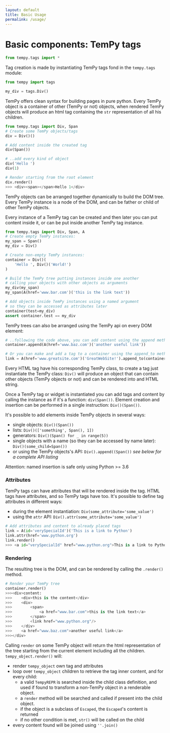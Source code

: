 ```yaml
---
layout: default
title: Basic Usage
permalink: /usage/
---
```

# Basic components: TemPy tags

```python
from tempy.tags import *
```

Tag creation is made by instantiating TemPy tags fond in the `tempy.tags` module:

```python
from tempy import tags

my_div = tags.Div()
```

TemPy offers clean syntax for building pages in pure python. Every TemPy object is a container of other (TemPy or not) objects, when rendered TemPy objects will produce an html tag containing the `str` representation of all his children.

```python
from tempy.tags import Div, Span
# Create some TemPy objects/tags
div = Div()()

# Add content inside the created tag
div(Span())

# ..add every kind of object
div('Hello ')
div(1)

# Render starting from the root element
div.render()
>>> <div><span></span>Hello 1</div>
```

TemPy objects can be arranged together dynamically to build the DOM tree. Every TemPy instance is a node of the DOM, and can be father or child of other TemPy objects.

Every instance of a TemPy tag can be created and then later you can put content inside it, or can be put inside another TemPy tag instance.

```python
from tempy.tags import Div, Span, A
# Create empty TemPy instances:
my_span = Span()
my_div = Div()

# Create non-empty TemPy instances:
container = Div()(
    'Hello ', Div()('World!')
)

# Build the TemPy tree putting instances inside one another 
# calling your objects with other objects as arguments
my_div(my_span)
my_span(A(href='www.bar.com')('this is the link text'))

# Add objects inside TemPy instances using a named argument
# so they can be accessed as attributes later
container(test=my_div)
assert container.test == my_div
```

TemPy trees can also be arranged using the TemPy api on every DOM element:

```python
# ..following the code above, you can add content using the append method of the father
container.append(A(href='www.baz.com')('another useful link'))

# Or you can make and add a tag to a container using the append_to method of the child
link = A(href='www.greatsite.com')('GreatWebSite!').append_to(container)
```

Every HTML tag have his corresponding TemPy class, to create a tag just instantiate the TemPy class: `Div()` will produce an object that can contain other objects (TemPy objects or not) and can be rendered into and HTML string.

Once a TemPy tag or widget is instantiated you can add tags and content by calling the instance as if it's a function: `div(Span())`.
Element creation and insertion can be performed in a single instruction: `Div()(Span())`.

It's possible to add elements inside TemPy objects in several ways:

* single objects: `Div()(Span())`
* lists: `Div()(['something', Span(), 1])`
* generators: `Div()(Span() for _ in range(5))`
* single objects with a name (so they can be accessed by name later): `Div()(some_child=Span())`
* or using the TemPy objects's API: `Div().append((Span())` *see below for a complete API listing*

<aside class="warning">Attention: named insertion is safe only using Python >= 3.6</aside>



### Attributes 


TemPy tags can have attributes that will be rendered inside the tag.
HTML tags have attributes, and so TemPy tags have too. It's possible to define tag attributes in different ways:

* during the element instantiation: `Div(some_attribute='some_value')`
* using the `attr` API: `Div().attr(some_attribute='some_value')`

```python
# Add attributes and content to already placed tags
link = A(id='verySpecialId')('This is a link to Python')
link.attr(href='www.python.org')
link.render()
>>> <a id="verySpecialId" href="www.python.org">This is a link to Python</a>
```


### Rendering

The resulting tree is the DOM, and can be rendered by calling the `.render()` method.

```python
# Render your TemPy tree
container.render()
>>><div>content:
>>>    <div>this is the content</div>
>>>    <div>
>>>        <span>
>>>            <a href="www.bar.com">this is the link text</a>
>>>        </span>
>>>        <link href="www.python.org"/>
>>>    </div>
>>>    <a href="www.baz.com">another useful link</a>
>>></div>
```

Calling `render` on some TemPy object will return the html representation of the tree starting from the current element including all the children.
`tempy_object.render()` will:
* render `tempy_object` own tag and  attributes
* loop over `tempy_object` children to retrieve the tag inner content, and for every child:
  * a valid `TempyREPR` is searched inside the child class definition, and used if found to transform a non-TemPy object in a renderable object.
  * a `render` method will be searched and called if present into the child object.
  * if the object is a subclass of `Escaped`, the `Escaped`'s content is returned
  * if no other condition is met, `str()` will be called on the child
* every content found will be joined using `''.join()`
